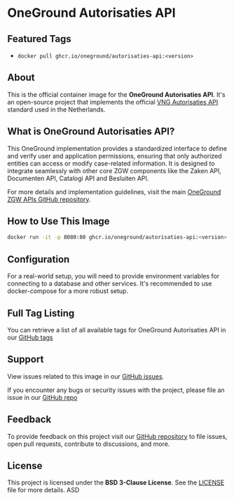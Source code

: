 # OneGround Autorisaties API

## Featured Tags

- ```docker pull ghcr.io/oneground/autorisaties-api:<version>```

## About

This is the official container image for the **OneGround Autorisaties API**. It's an open-source project that implements the official [VNG Autorisaties API](https://vng-realisatie.github.io/gemma-zaken/standaard/autorisaties) standard used in the Netherlands.

## What is OneGround Autorisaties API?

This OneGround implementation provides a standardized interface to define and verify user and application permissions, ensuring that only authorized entities can access or modify case-related information. It is designed to integrate seamlessly with other core ZGW components like the Zaken API, Documenten API, Catalogi API and Besluiten API.

For more details and implementation guidelines, visit the main [OneGround ZGW APIs GitHub repository](https://github.com/OneGround/ZGW-APIs).

## How to Use This Image

```bash
docker run -it -p 8080:80 ghcr.io/oneground/autorisaties-api:<version>
```

## Configuration

For a real-world setup, you will need to provide environment variables for connecting to a database and other services. It's recommended to use docker-compose for a more robust setup.

## Full Tag Listing

You can retrieve a list of all available tags for OneGround Autorisaties API in our [GitHub tags](https://github.com/OneGround/ZGW-APIs/tags)

## Support

View issues related to this image in our [GitHub issues](https://github.com/OneGround/ZGW-APIs/issues).

If you encounter any bugs or security issues with the project, please file an issue in our [GitHub repo](https://github.com/OneGround/ZGW-APIs/issues/new/choose)

## Feedback

To provide feedback on this project visit our [GitHub repository](https://github.com/OneGround/ZGW-APIs) to file issues, open pull requests, contribute to discussions, and more.

## License

This project is licensed under the **BSD 3-Clause License**. See the [LICENSE](https://github.com/OneGround/ZGW-APIs/blob/main/LICENSE) file for more details. ASD
